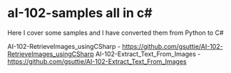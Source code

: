 # aI-102-samples all in c#

Here I cover some samples and I have converted them from Python to C#

AI-102-RetrieveImages_usingCSharp - https://github.com/gsuttie/AI-102-RetrieveImages_usingCSharp
AI-102-Extract_Text_From_Images - https://github.com/gsuttie/AI-102-Extract_Text_From_Images
